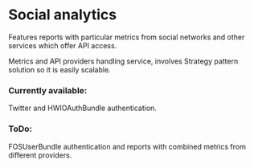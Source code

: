 
Social analytics
=================

Features reports with particular metrics from social networks and other services which offer API access.

Metrics and API providers handling service, involves Strategy pattern solution so it is easily scalable.

### Currently available:
Twitter and HWIOAuthBundle authentication.

### ToDo:
FOSUserBundle authentication and reports with combined metrics from different providers.


